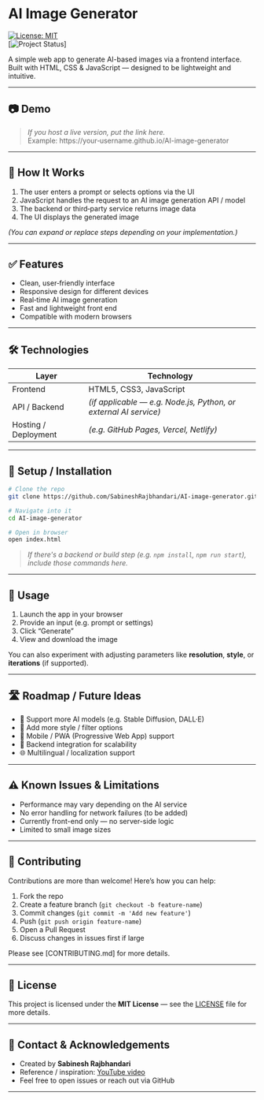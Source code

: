 # AI Image Generator

[![License: MIT](https://img.shields.io/badge/License-MIT-blue.svg)](LICENSE)  
[![Project Status](https://img.shields.io/badge/status-Prototype-orange.svg)]  

A simple web app to generate AI-based images via a frontend interface. Built with HTML, CSS & JavaScript — designed to be lightweight and intuitive.

---

## 📷 Demo

> *If you host a live version, put the link here.*  
Example: https://your‑username.github.io/AI-image-generator  

---

## 🧩 How It Works

1. The user enters a prompt or selects options via the UI  
2. JavaScript handles the request to an AI image generation API / model  
3. The backend or third‑party service returns image data  
4. The UI displays the generated image  

*(You can expand or replace steps depending on your implementation.)*

---

## ✅ Features

- Clean, user‑friendly interface  
- Responsive design for different devices  
- Real‑time AI image generation  
- Fast and lightweight front end  
- Compatible with modern browsers  

---

## 🛠️ Technologies

| Layer | Technology |
|-------|------------|
| Frontend | HTML5, CSS3, JavaScript |
| API / Backend | *(if applicable — e.g. Node.js, Python, or external AI service)* |
| Hosting / Deployment | *(e.g. GitHub Pages, Vercel, Netlify)* |

---

## 🚀 Setup / Installation

```bash
# Clone the repo
git clone https://github.com/SabineshRajbhandari/AI-image-generator.git

# Navigate into it
cd AI-image-generator

# Open in browser
open index.html
```

> _If there's a backend or build step (e.g. `npm install`, `npm run start`), include those commands here._

---

## 🧰 Usage

1. Launch the app in your browser  
2. Provide an input (e.g. prompt or settings)  
3. Click “Generate”  
4. View and download the image  

You can also experiment with adjusting parameters like **resolution**, **style**, or **iterations** (if supported).

---

## 🛣️ Roadmap / Future Ideas

- 🧠 Support more AI models (e.g. Stable Diffusion, DALL·E)  
- 🎨 Add more style / filter options  
- 📱 Mobile / PWA (Progressive Web App) support  
- 🚀 Backend integration for scalability  
- 🌐 Multilingual / localization support  

---

## ⚠️ Known Issues & Limitations

- Performance may vary depending on the AI service  
- No error handling for network failures (to be added)  
- Currently front-end only — no server-side logic  
- Limited to small image sizes  

---

## 🤝 Contributing

Contributions are more than welcome! Here’s how you can help:

1. Fork the repo  
2. Create a feature branch (`git checkout -b feature-name`)  
3. Commit changes (`git commit -m 'Add new feature'`)  
4. Push (`git push origin feature-name`)  
5. Open a Pull Request  
6. Discuss changes in issues first if large  

Please see [CONTRIBUTING.md] for more details.

---

## 📄 License

This project is licensed under the **MIT License** — see the [LICENSE](LICENSE) file for more details.

---

## 📧 Contact & Acknowledgements

- Created by **Sabinesh Rajbhandari**  
- Reference / inspiration: [YouTube video](https://www.youtube.com/watch?v=J5zsvyEfhi4&t=27s)  
- Feel free to open issues or reach out via GitHub  

---
